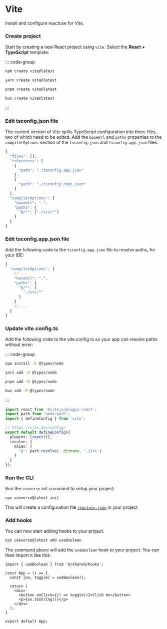 # Vite

Install and configure reactuse for Vite.

### Create project

Start by creating a new React project using `vite`. Select the **React + TypeScript** template:

::: code-group

```bash [npm]
npm create vite@latest
```

```bash [yarn]
yarn create vite@latest
```

```bash [pnpm]
pnpm create vite@latest
```

```bash [bun]
bun create vite@latest

```

:::

### Edit tsconfig.json file

The current version of Vite splits TypeScript configuration into three files, two of which need to be edited.
Add the `baseUrl` and `paths` properties to the `compilerOptions` section of the `tsconfig.json` and
`tsconfig.app.json` files:

```ts {11-16} showLineNumbers
{
  "files": [],
  "references": [
    {
      "path": "./tsconfig.app.json"
    },
    {
      "path": "./tsconfig.node.json"
    }
  ],
  "compilerOptions": {
    "baseUrl": ".",
    "paths": {
      "@/*": ["./src/*"]
    }
  }
}
```

### Edit tsconfig.app.json file

Add the following code to the `tsconfig.app.json` file to resolve paths, for your IDE:

```ts {4-9} showLineNumbers
{
  "compilerOptions": {
    // ...
    "baseUrl": ".",
    "paths": {
      "@/*": [
        "./src/*"
      ]
    }
    // ...
  }
}
```

### Update vite.config.ts

Add the following code to the vite.config.ts so your app can resolve paths without error:

::: code-group

```bash [npm]
npm install -D @types/node
```

```bash [yarn]
yarn add -D @types/node
```

```bash [pnpm]
pnpm add -D @types/node
```

```bash [bun]
bun add -D @types/node

```

:::

```typescript title="vite.config.ts" showLineNumbers {1,2,8-13}
import react from '@vitejs/plugin-react';
import path from 'node:path';
import { defineConfig } from 'vite';

// https://vite.dev/config/
export default defineConfig({
  plugins: [react()],
  resolve: {
    alias: {
      '@': path.resolve(__dirname, './src')
    }
  }
});
```

### Run the CLI

Run the `useverse` init command to setup your project:

```bash
npx useverse@latest init
```

This will create a configuration file [`reactuse.json`](../reactuse-json.md) in your project.

### Add hooks

You can now start adding hooks to your project.

```bash
npx useverse@latest add useBoolean
```

The command above will add the `useBoolean` hook to your project. You can then import it like this:

```tsx showLineNumbers title="src/App.tsx"
import { useBoolean } from '@/shared/hooks';

const App = () => {
  const [on, toggle] = useBoolean();

  return (
    <div>
      <button onClick={() => toggle()}>Click me</button>
      <p>{on.toString()}</p>
    </div>
  );
}

export default App;
```
